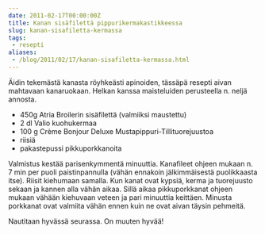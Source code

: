 ```yaml
---
date: 2011-02-17T00:00:00Z
title: Kanan sisäfilettä pippurikermakastikkeessa
slug: kanan-sisafiletta-kermassa
tags:
 - resepti
aliases:
 - /blog/2011/02/17/kanan-sisafiletta-kermassa.html
---
```


Äidin tekemästä kanasta röyhkeästi apinoiden, tässäpä resepti aivan mahtavaan kanaruokaan. Helkan kanssa maisteluiden perusteella n. neljä annosta.

<!--more-->

* 450g Atria Broilerin sisäfilettä (valmiiksi maustettu)
* 2 dl Valio kuohukermaa
* 100 g Crème Bonjour Deluxe Mustapippuri-Tillituorejuustoa
* riisiä
* pakastepussi pikkuporkkanoita

Valmistus kestää parisenkymmentä minuuttia. Kanafileet ohjeen mukaan n. 7 min per puoli paistinpannulla (vähän ennakoin jälkimmäisestä puolikkaasta itse). Riisit kiehumaan samalla. Kun kanat ovat kypsiä, kerma ja tuorejuusto sekaan ja kannen alla vähän aikaa. Sillä aikaa pikkuporkkanat ohjeen mukaan vähään kiehuvaan veteen ja pari minuuttia keittäen. Minusta porkkanat ovat valmiita vähän ennen kuin ne ovat aivan täysin pehmeitä.

Nautitaan hyvässä seurassa. On muuten hyvää!
